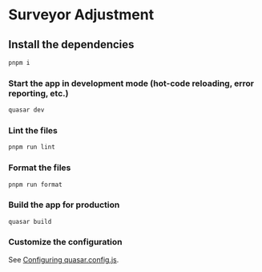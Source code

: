# Surveyor Adjustment

## Install the dependencies

```bash
pnpm i
```

### Start the app in development mode (hot-code reloading, error reporting, etc.)

```bash
quasar dev
```

### Lint the files

```bash
pnpm run lint
```

### Format the files

```bash
pnpm run format
```

### Build the app for production

```bash
quasar build
```

### Customize the configuration

See [Configuring quasar.config.js](https://v2.quasar.dev/quasar-cli-webpack/quasar-config-js).
